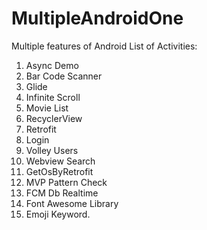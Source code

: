 # MultipleAndroidOne
Multiple features of Android
List of Activities:
1. Async Demo
2. Bar Code Scanner
3. Glide
4. Infinite Scroll
5. Movie List
6. RecyclerView
7. Retrofit
8. Login
9. Volley Users
10. Webview Search
11. GetOsByRetrofit 
12. MVP Pattern Check
13. FCM Db Realtime
14. Font Awesome Library
15. Emoji Keyword.